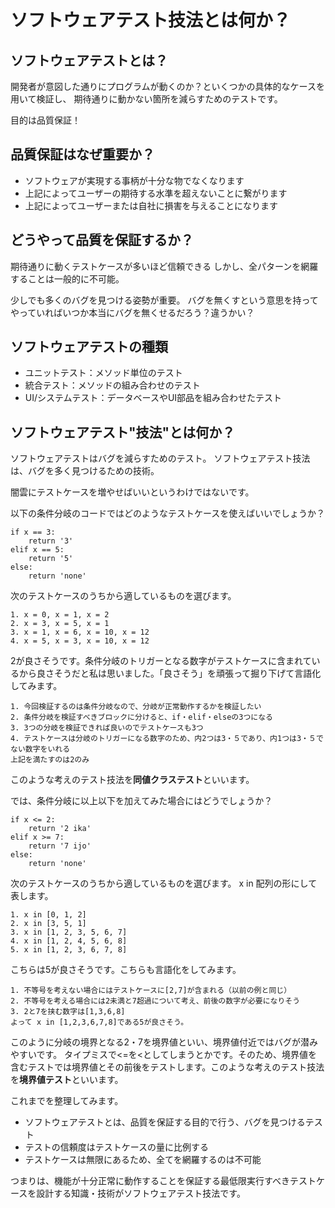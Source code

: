 # ソフトウェアテスト技法とは何か？
<a id="anchor1"></a>


## ソフトウェアテストとは？
開発者が意図した通りにプログラムが動くのか？といくつかの具体的なケースを用いて検証し、
期待通りに動かない箇所を減らすためのテストです。

目的は品質保証！

## 品質保証はなぜ重要か？

- ソフトウェアが実現する事柄が十分な物でなくなります
- 上記によってユーザーの期待する水準を超えないことに繋がります
- 上記によってユーザーまたは自社に損害を与えることになります

## どうやって品質を保証するか？

期待通りに動くテストケースが多いほど信頼できる
しかし、全パターンを網羅することは一般的に不可能。

少しでも多くのバグを見つける姿勢が重要。
バグを無くすという意思を持ってやっていればいつか本当にバグを無くせるだろう？違うかい？

## ソフトウェアテストの種類

- ユニットテスト：メソッド単位のテスト
- 統合テスト：メソッドの組み合わせのテスト
- UI/システムテスト：データベースやUI部品を組み合わせたテスト


## ソフトウェアテスト"技法"とは何か？
ソフトウェアテストはバグを減らすためのテスト。
ソフトウェアテスト技法は、バグを多く見つけるための技術。

闇雲にテストケースを増やせばいいというわけではないです。

以下の条件分岐のコードではどのようなテストケースを使えばいいでしょうか？

```
if x == 3:
    return '3'
elif x == 5:
    return '5'
else:
    return 'none'
```

次のテストケースのうちから適しているものを選びます。
```
1. x = 0, x = 1, x = 2
2. x = 3, x = 5, x = 1
3. x = 1, x = 6, x = 10, x = 12
4. x = 5, x = 3, x = 10, x = 12
```

2が良さそうです。条件分岐のトリガーとなる数字がテストケースに含まれているから良さそうだと私は思いました。「良さそう」を頑張って掘り下げて言語化してみます。

```
1. 今回検証するのは条件分岐なので、分岐が正常動作するかを検証したい
2. 条件分岐を検証すべきブロックに分けると、if・elif・elseの3つになる
3. 3つの分岐を検証できれば良いのでテストケースも3つ
4. テストケースは分岐のトリガーになる数字のため、内2つは3・５であり、内1つは3・５でない数字をいれる
上記を満たすのは2のみ
```

このような考えのテスト技法を**同値クラステスト**といいます。

では、条件分岐に以上以下を加えてみた場合にはどうでしょうか？

```
if x <= 2:
    return '2 ika'
elif x >= 7:
    return '7 ijo'
else:
    return 'none'
```

次のテストケースのうちから適しているものを選びます。
x in 配列の形にして表します。
```
1. x in [0, 1, 2]
2. x in [3, 5, 1]
3. x in [1, 2, 3, 5, 6, 7]
4. x in [1, 2, 4, 5, 6, 8]
5. x in [1, 2, 3, 6, 7, 8]
``` 

こちらは5が良さそうです。こちらも言語化をしてみます。

```
1. 不等号を考えない場合にはテストケースに[2,7]が含まれる（以前の例と同じ）
2. 不等号を考える場合には2未満と7超過について考え、前後の数字が必要になりそう
3. 2と7を挟む数字は[1,3,6,8]
よって x in [1,2,3,6,7,8]である5が良さそう。 
```

このように分岐の境界となる2・7を境界値といい、境界値付近ではバグが潜みやすいです。
タイプミスで<=を<としてしまうとかです。そのため、境界値を含むテストでは境界値とその前後をテストします。このような考えのテスト技法を**境界値テスト**といいます。



これまでを整理してみます。
- ソフトウェアテストとは、品質を保証する目的で行う、バグを見つけるテスト
- テストの信頼度はテストケースの量に比例する
- テストケースは無限にあるため、全てを網羅するのは不可能

つまりは、機能が十分正常に動作することを保証する最低限実行すべきテストケースを設計する知識・技術がソフトウェアテスト技法です。